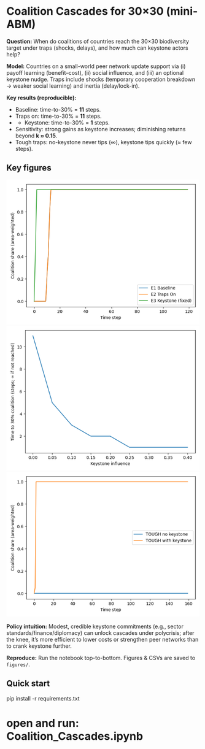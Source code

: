 # Coalition Cascades for 30×30 (mini-ABM)

**Question:** When do coalitions of countries reach the 30×30 biodiversity target under traps (shocks, delays), and how much can keystone actors help?

**Model:** Countries on a small-world peer network update support via (i) payoff learning (benefit–cost), (ii) social influence, and (iii) an optional keystone nudge. Traps include shocks (temporary cooperation breakdown → weaker social learning) and inertia (delay/lock-in).

**Key results (reproducible):**
- Baseline: time-to-30% = **11** steps.
- Traps on: time-to-30% = **11** steps.
- + Keystone: time-to-30% = **1** steps.
- Sensitivity: strong gains as keystone increases; diminishing returns beyond **k ≈ 0.15**.
- Tough traps: no-keystone never tips (∞), keystone tips quickly (≈ few steps).

## Key figures
![E1 vs E2 vs E3](figures/E1_E2_E3_compare_fixed.png)
![Keystone sensitivity](figures/keystone_sensitivity_fixed.png)
![Tough traps](figures/TOUGH_compare.png)


**Policy intuition:** Modest, credible keystone commitments (e.g., sector standards/finance/diplomacy) can unlock cascades under polycrisis; after the knee, it’s more efficient to lower costs or strengthen peer networks than to crank keystone further.

**Reproduce:** Run the notebook top-to-bottom. Figures & CSVs are saved to `figures/`.
## Quick start

pip install -r requirements.txt
# open and run: Coalition_Cascades.ipynb
